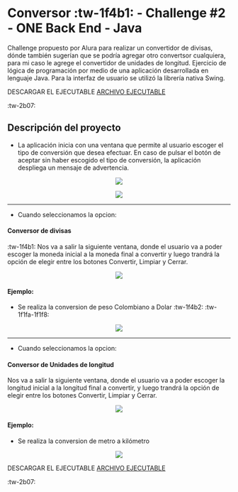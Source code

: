 # Conversor :tw-1f4b1: - Challenge #2  - ONE Back End - Java

Challenge propuesto por Alura para realizar un convertidor de divisas, dónde también sugerían que se podría agregar otro convertsor cualquiera, para mi caso le agrege el convertidor de unidades de longitud.
Ejercicio de lógica de programación por medio de una aplicación desarrollada en lenguaje Java. Para la interfaz de usuario se utilizó la librería nativa Swing.

<p>
 DESCARGAR EL EJECUTABLE
  <a href="https://github.com/FeloOneCrew/Challenge_Conversores/blob/main/version%20ejecutable/Ejecutable.jar ">  ARCHIVO EJECUTABLE</a>
</p>

:tw-2b07:

## Descripción del proyecto
-  La aplicación inicia con una ventana que permite al usuario escoger el tipo de conversión que desea efectuar. En caso de pulsar el botón de aceptar sin haber escogido el tipo de conversión, la aplicación despliega un mensaje de advertencia.

<p align="center">
  <img src="https://github.com/FeloOneCrew/Challenge_Conversores/blob/main/images/menu.jpg?raw=true" />
</p>

<p align="center">
  <img src="https://github.com/FeloOneCrew/Challenge_Conversores/blob/main/images/ListaMenu.jpg?raw=true" />
</p>

------------


-  Cuando seleccionamos la opcion:
#### Conversor de divisas
:tw-1f4b1:
 Nos va a salir la siguiente ventana, donde el usuario va  a poder escoger la moneda inicial a la moneda final a convertir y luego trandrá la opción de elegir entre los botones Convertir, Limpiar y Cerrar.
 <p align="center">
  <img src="https://github.com/FeloOneCrew/Challenge_Conversores/blob/main/images/ConversorMoneda.jpg?raw=true" />
</p>

#### Ejemplo:
- Se realiza la conversion de peso Colombiano a Dolar :tw-1f4b2: :tw-1f1fa-1f1f8:
<p align="center">
  <img src="https://github.com/FeloOneCrew/Challenge_Conversores/blob/main/images/ConversorMoneda2.jpg?raw=true" />
</p>

------------


- Cuando seleccionamos la opcion:
#### Conversor de Unidades de longitud
 Nos va a salir la siguiente ventana, donde el usuario va  a poder escoger la longitud inicial a la longitud final a convertir, y luego trandrá la opción de elegir entre los botones Convertir, Limpiar y Cerrar.
<p align="center">
  <img src="https://github.com/FeloOneCrew/Challenge_Conversores/blob/main/images/ConversorUnidades.jpg?raw=true" />
</p>

#### Ejemplo:
- Se realiza la conversion de metro a kilómetro
<p align="center">
  <img src="https://github.com/FeloOneCrew/Challenge_Conversores/blob/main/images/ConversorUnidad2.jpg?raw=true" />
</p>

<p>
 DESCARGAR EL EJECUTABLE
  <a href="https://github.com/FeloOneCrew/Challenge_Conversores/blob/main/version%20ejecutable/Ejecutable.jar ">  ARCHIVO EJECUTABLE</a></p>
:tw-2b07: